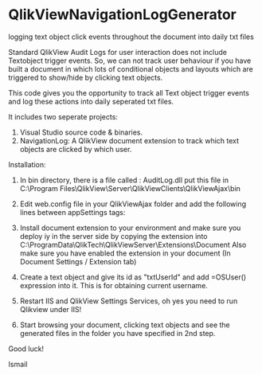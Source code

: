 # QlikViewNavigationLogGenerator
logging text object click events throughout the document into daily txt files

Standard QlikView Audit Logs for user interaction does not include Textobject trigger events. 
So, we can not track user behaviour if you have built a document in which lots of conditional objects 
and layouts which are triggered to show/hide by clicking text objects.

This code gives you the opportunity to track all Text object trigger events and log these actions into daily seperated txt files.

It includes two seperate projects:
1. Visual Studio source code & binaries.
2. NavigationLog: A QlikView document extension to track which text objects are clicked by which user.

Installation:

1. In bin directory, there is a file called : AuditLog.dll
put this file in 
C:\Program Files\QlikView\Server\QlikViewClients\QlikViewAjax\bin

2. Edit web.config file in your QlikViewAjax folder and add the following lines between appSettings tags:
<add key="logfilelocation" value="C:\\NavigationLog" />

3. Install document extension to your environment and make sure you deploy iy in the server side by copying the extension into
C:\ProgramData\QlikTech\QlikViewServer\Extensions\Document
Also make sure you have enabled the extension in your document (In Document Settings / Extension tab)

4. Create a text object and give its id as "txtUserId" and add =OSUser() expression into it.
This is for obtaining current username.

5. Restart IIS and QlikView Settings Services, oh yes you need to run Qlikview under IIS!

6. Start browsing your document, clicking text objects and see the generated files in the folder you have specified in 2nd step.

Good luck!

Ismail





